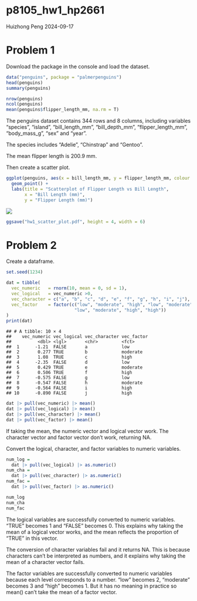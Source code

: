 p8105_hw1_hp2661
================
Huizhong Peng
2024-09-17

# Problem 1

Download the package in the console and load the dataset.

``` r
data("penguins", package = "palmerpenguins")
head(penguins)
summary(penguins)

nrow(penguins)
ncol(penguins)
mean(penguins$flipper_length_mm, na.rm = T)
```

The penguins dataset contains 344 rows and 8 columns, including
variables “species”, “island”, “bill_length_mm”, “bill_depth_mm”,
“flipper_length_mm”, “body_mass_g”, “sex” and “year”.

The species includes “Adelie”, “Chinstrap” and “Gentoo”.

The mean flipper length is 200.9 mm.

Then create a scatter plot.

``` r
ggplot(penguins, aes(x = bill_length_mm, y = flipper_length_mm, colour = species)) + 
  geom_point() +
  labs(title = "Scatterplot of Flipper Length vs Bill Length",
       x = "Bill Length (mm)",
       y = "Flipper Length (mm)")
```

![](p8105_hw1_hp2661_files/figure-gfm/unnamed-chunk-3-1.png)<!-- -->

``` r
ggsave("hw1_scatter_plot.pdf", height = 4, width = 6)
```

# Problem 2

Create a dataframe.

``` r
set.seed(1234)

dat = tibble(
  vec_numeric   = rnorm(10, mean = 0, sd = 1), 
  vec_logical   = vec_numeric >0,
  vec_character = c("a", "b", "c", "d", "e", "f", "g", "h", "i", "j"),
  vec_factor    = factor(c("low", "moderate", "high", "low", "moderate", "high", 
                          "low", "moderate", "high", "high"))
)
print(dat)
```

    ## # A tibble: 10 × 4
    ##    vec_numeric vec_logical vec_character vec_factor
    ##          <dbl> <lgl>       <chr>         <fct>     
    ##  1      -1.21  FALSE       a             low       
    ##  2       0.277 TRUE        b             moderate  
    ##  3       1.08  TRUE        c             high      
    ##  4      -2.35  FALSE       d             low       
    ##  5       0.429 TRUE        e             moderate  
    ##  6       0.506 TRUE        f             high      
    ##  7      -0.575 FALSE       g             low       
    ##  8      -0.547 FALSE       h             moderate  
    ##  9      -0.564 FALSE       i             high      
    ## 10      -0.890 FALSE       j             high

``` r
dat |> pull(vec_numeric) |> mean()
dat |> pull(vec_logical) |> mean()
dat |> pull(vec_character) |> mean()
dat |> pull(vec_factor) |> mean()
```

If taking the mean, the numeric vector and logical vector work. The
character vector and factor vector don’t work, returning NA.

Convert the logical, character, and factor variables to numeric
variables.

``` r
num_log = 
  dat |> pull(vec_logical) |> as.numeric()
num_cha = 
  dat |> pull(vec_character) |> as.numeric()
num_fac = 
  dat |> pull(vec_factor) |> as.numeric()

num_log
num_cha
num_fac
```

The logical variables are successfully converted to numeric variables.
“TRUE” becomes 1 and “FALSE” becomes 0. This explains why taking the
mean of a logical vector works, and the mean reflects the proportion of
“TRUE” in this vector.

The conversion of character variables fail and it returns NA. This is
because characters can’t be interpreted as numbers, and it explains why
taking the mean of a character vector fails.

The factor variables are successfully converted to numeric variables
because each level corresponds to a number. “low” becomes 2, “moderate”
becomes 3 and “high” becomes 1. But it has no meaning in practice so
mean() can’t take the mean of a factor vector.
